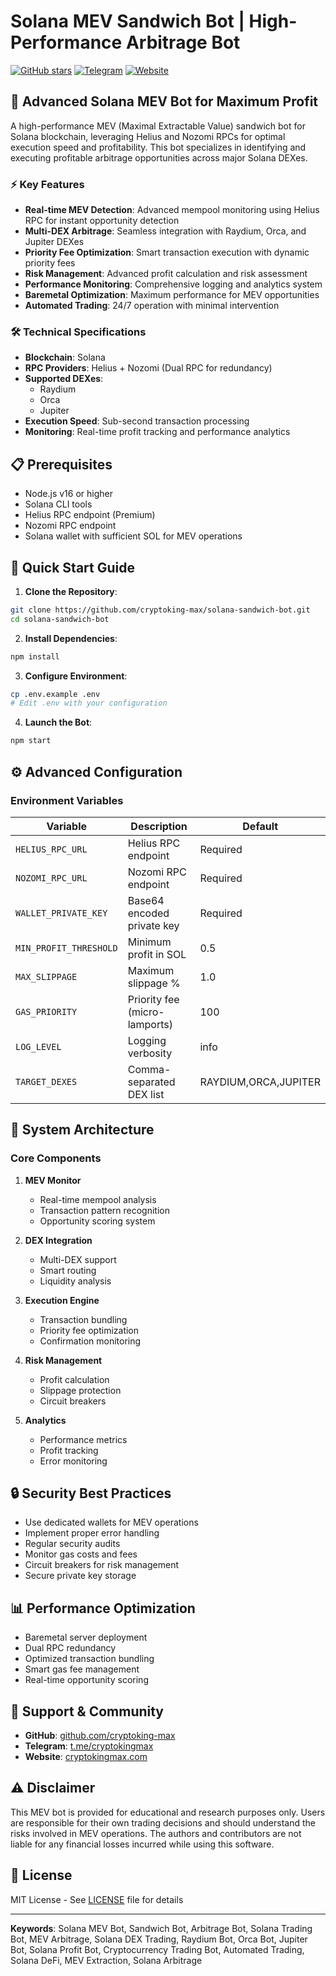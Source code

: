 # Solana MEV Sandwich Bot | High-Performance Arbitrage Bot

[![GitHub stars](https://img.shields.io/github/stars/cryptoking-max/solana-sandwich-bot?style=social)](https://github.com/cryptoking-max)
[![Telegram](https://img.shields.io/badge/Telegram-Contact-blue)](https://t.me/cryptokingmax)
[![Website](https://img.shields.io/badge/Website-cryptokingmax.com-green)](https://cryptokingmax.com)

## 🚀 Advanced Solana MEV Bot for Maximum Profit

A high-performance MEV (Maximal Extractable Value) sandwich bot for Solana blockchain, leveraging Helius and Nozomi RPCs for optimal execution speed and profitability. This bot specializes in identifying and executing profitable arbitrage opportunities across major Solana DEXes.

### ⚡ Key Features

- **Real-time MEV Detection**: Advanced mempool monitoring using Helius RPC for instant opportunity detection
- **Multi-DEX Arbitrage**: Seamless integration with Raydium, Orca, and Jupiter DEXes
- **Priority Fee Optimization**: Smart transaction execution with dynamic priority fees
- **Risk Management**: Advanced profit calculation and risk assessment
- **Performance Monitoring**: Comprehensive logging and analytics system
- **Baremetal Optimization**: Maximum performance for MEV opportunities
- **Automated Trading**: 24/7 operation with minimal intervention

### 🛠️ Technical Specifications

- **Blockchain**: Solana
- **RPC Providers**: Helius + Nozomi (Dual RPC for redundancy)
- **Supported DEXes**: 
  - Raydium
  - Orca
  - Jupiter
- **Execution Speed**: Sub-second transaction processing
- **Monitoring**: Real-time profit tracking and performance analytics

## 📋 Prerequisites

- Node.js v16 or higher
- Solana CLI tools
- Helius RPC endpoint (Premium)
- Nozomi RPC endpoint
- Solana wallet with sufficient SOL for MEV operations

## 🚀 Quick Start Guide

1. **Clone the Repository**:
```bash
git clone https://github.com/cryptoking-max/solana-sandwich-bot.git
cd solana-sandwich-bot
```

2. **Install Dependencies**:
```bash
npm install
```

3. **Configure Environment**:
```bash
cp .env.example .env
# Edit .env with your configuration
```

4. **Launch the Bot**:
```bash
npm start
```

## ⚙️ Advanced Configuration

### Environment Variables

| Variable | Description | Default |
|----------|-------------|---------|
| `HELIUS_RPC_URL` | Helius RPC endpoint | Required |
| `NOZOMI_RPC_URL` | Nozomi RPC endpoint | Required |
| `WALLET_PRIVATE_KEY` | Base64 encoded private key | Required |
| `MIN_PROFIT_THRESHOLD` | Minimum profit in SOL | 0.5 |
| `MAX_SLIPPAGE` | Maximum slippage % | 1.0 |
| `GAS_PRIORITY` | Priority fee (micro-lamports) | 100 |
| `LOG_LEVEL` | Logging verbosity | info |
| `TARGET_DEXES` | Comma-separated DEX list | RAYDIUM,ORCA,JUPITER |

## 🔧 System Architecture

### Core Components

1. **MEV Monitor**
   - Real-time mempool analysis
   - Transaction pattern recognition
   - Opportunity scoring system

2. **DEX Integration**
   - Multi-DEX support
   - Smart routing
   - Liquidity analysis

3. **Execution Engine**
   - Transaction bundling
   - Priority fee optimization
   - Confirmation monitoring

4. **Risk Management**
   - Profit calculation
   - Slippage protection
   - Circuit breakers

5. **Analytics**
   - Performance metrics
   - Profit tracking
   - Error monitoring

## 🔒 Security Best Practices

- Use dedicated wallets for MEV operations
- Implement proper error handling
- Regular security audits
- Monitor gas costs and fees
- Circuit breakers for risk management
- Secure private key storage

## 📊 Performance Optimization

- Baremetal server deployment
- Dual RPC redundancy
- Optimized transaction bundling
- Smart gas fee management
- Real-time opportunity scoring

## 🤝 Support & Community

- **GitHub**: [github.com/cryptoking-max](https://github.com/cryptoking-max)
- **Telegram**: [t.me/cryptokingmax](https://t.me/cryptokingmax)
- **Website**: [cryptokingmax.com](https://cryptokingmax.com)

## ⚠️ Disclaimer

This MEV bot is provided for educational and research purposes only. Users are responsible for their own trading decisions and should understand the risks involved in MEV operations. The authors and contributors are not liable for any financial losses incurred while using this software.

## 📝 License

MIT License - See [LICENSE](LICENSE) file for details

---

**Keywords**: Solana MEV Bot, Sandwich Bot, Arbitrage Bot, Solana Trading Bot, MEV Arbitrage, Solana DEX Trading, Raydium Bot, Orca Bot, Jupiter Bot, Solana Profit Bot, Cryptocurrency Trading Bot, Automated Trading, Solana DeFi, MEV Extraction, Solana Arbitrage 